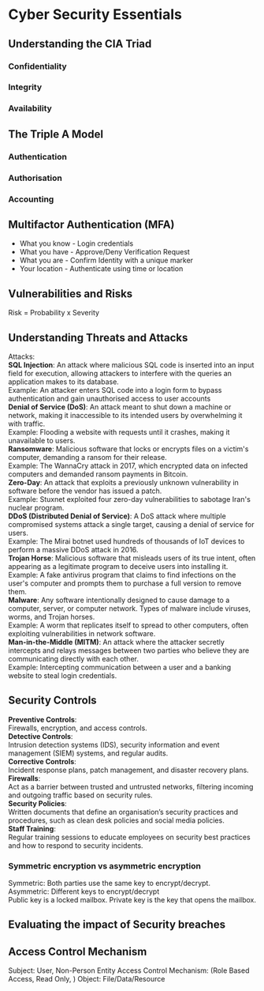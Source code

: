 # Cyber Security Essentials

## Understanding the CIA Triad
### Confidentiality
### Integrity
### Availability

## The Triple A Model
### Authentication
### Authorisation
### Accounting

## Multifactor Authentication (MFA)
* What you know - Login credentials
* What you have - Approve/Deny Verification Request
* What you are - Confirm Identity with a unique marker
* Your location - Authenticate using time or location



## Vulnerabilities and Risks
Risk = Probability x Severity

## Understanding Threats and Attacks

Attacks:<br/>
**SQL Injection**: An attack where malicious SQL code is inserted into an input field for execution, 
allowing attackers to interfere with the queries an application makes to its database. <br/>
Example: An attacker enters SQL code into a login form to bypass authentication and gain unauthorised access to user accounts<br/>
**Denial of Service (DoS)**: An attack meant to shut down a machine or network, making it inaccessible to its intended users by overwhelming it with traffic. <br/>
Example: Flooding a website with requests until it crashes, making it unavailable to users.<br/>
**Ransomware**: Malicious software that locks or encrypts files on a victim's computer, demanding a ransom for their release.<br/>
Example: The WannaCry attack in 2017, which encrypted data on infected computers and demanded ransom payments in Bitcoin.<br/>
**Zero-Day**: An attack that exploits a previously unknown vulnerability in software before the vendor has issued a patch. <br/>
Example: Stuxnet exploited four zero-day vulnerabilities to sabotage Iran's nuclear program. <br/>
**DDoS (Distributed Denial of Service)**: A DoS attack where multiple compromised systems attack a single target, causing a denial of service for users.  <br/>
Example: The Mirai botnet used hundreds of thousands of IoT devices to perform a massive DDoS attack in 2016.<br/>
**Trojan Horse**: Malicious software that misleads users of its true intent, often appearing as a legitimate program to deceive users into installing it. <br/>
Example: A fake antivirus program that claims to find infections on the user's computer and prompts them to purchase a full version to remove them.<br/>
**Malware**: Any software intentionally designed to cause damage to a computer, server, or computer network. Types of malware include viruses, worms, and Trojan horses. <br/>
Example: A worm that replicates itself to spread to other computers, often exploiting vulnerabilities in network software.<br/>
**Man-in-the-Middle (MITM)**: An attack where the attacker secretly intercepts and relays messages between two parties who believe they are communicating directly with each other.<br/>
 Example: Intercepting communication between a user and a banking website to steal login credentials.<br/>


## Security Controls
**Preventive Controls**: <br/>Firewalls, encryption, and access controls.<br/>
**Detective Controls**: <br/>Intrusion detection systems (IDS), security information and event management (SIEM) systems, and regular audits.<br/>
**Corrective Controls**: <br/>Incident response plans, patch management, and disaster recovery plans.<br/>
**Firewalls**:<br/> Act as a barrier between trusted and untrusted networks, filtering incoming and outgoing traffic based on security rules.<br/>
**Security Policies**:<br/> Written documents that define an organisation’s security practices and procedures, such as clean desk policies and social media policies.<br/>
**Staff Training**:<br/>Regular training sessions to educate employees on security best practices and how to respond to security incidents.<br/>

### Symmetric encryption vs asymmetric encryption
Symmetric: Both parties use the same key to encrypt/decrypt.<br/>
Asymmetric: Different keys to encrypt/decrypt<br/>
Public key is a locked mailbox. Private key is the key that opens the mailbox.

## Evaluating the impact of Security breaches


## Access Control Mechanism
Subject: User, Non-Person Entity
Access Control Mechanism: (Role Based Access, Read Only, )
Object: File/Data/Resource